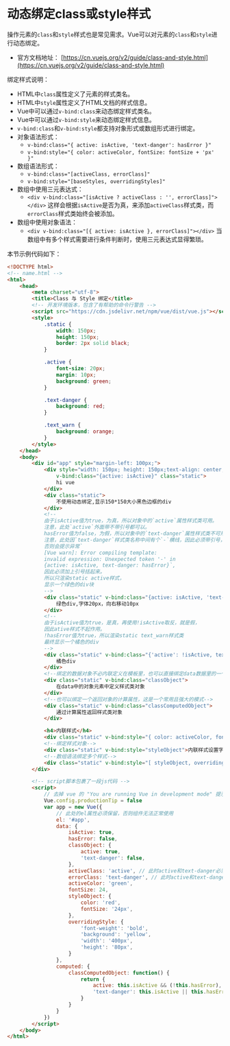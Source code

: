 # 动态绑定class或style样式

操作元素的`class`和`style`样式也是常见需求。Vue可以对元素的`class`和`style`进行动态绑定。

- 官方文档地址： [https://cn.vuejs.org/v2/guide/class-and-style.html](https://cn.vuejs.org/v2/guide/class-and-style.html)

绑定样式说明：

- HTML中`class`属性定义了元素的样式类名。
- HTML中`style`属性定义了HTML文档的样式信息。
- Vue中可以通过`v-bind:class`来动态绑定样式类名。
- Vue中可以通过`v-bind:style`来动态绑定样式信息。
- `v-bind:class`和`v-bind:style`都支持对象形式或数组形式进行绑定。
- 对象语法形式：
  - `v-bind:class="{ active: isActive, 'text-danger': hasError }"`
  - `v-bind:style="{ color: activeColor, fontSize: fontSize + 'px' }"`
- 数组语法形式：
  - `v-bind:class="[activeClass, errorClass]"`
  - `v-bind:style="[baseStyles, overridingStyles]"`
- 数组中使用三元表达式：
  - `<div v-bind:class="[isActive ? activeClass : '', errorClass]"></div>` 这样会根据`isActive`是否为真，来添加`activeClass`样式类，而`errorClass`样式类始终会被添加。
- 数组中使用对象语法：
  - `<div v-bind:class="[{ active: isActive }, errorClass]"></div>` 当数组中有多个样式需要进行条件判断时，使用三元表达式显得繁琐。



本节示例代码如下：

```html
<!DOCTYPE html>
<!-- name.html -->
<html>
	<head>
		<meta charset="utf-8">
		<title>Class 与 Style 绑定</title>
		<!-- 开发环境版本，包含了有帮助的命令行警告 -->
		<script src="https://cdn.jsdelivr.net/npm/vue/dist/vue.js"></script>
		<style>
			.static {
				width: 150px;
				height: 150px;
				border: 2px solid black;
			}

			.active {
				font-size: 20px;
				margin: 10px;
				background: green;
			}

			.text-danger {
				background: red;
			}

			.text_warn {
				background: orange;
			}
		</style>
	</head>
	<body>
		<div id="app" style="margin-left: 100px;">
			<div style="width: 150px; height: 150px;text-align: center;line-height: 150px;"
				v-bind:class="{active: isActive}" class="static">
				hi vue
			</div>
			<div class="static">
				不使用动态绑定,显示150*150大小黑色边框的div
			</div>
			<!--
			由于isActive值为true，为真，所以对象中的`active`属性样式类可用。
			注意，此处`active`外面带不带引号都可以。
			hasError值为false，为假，所以对象中的`text-danger`属性样式类不可用。
			注意，此处因`text-danger`样式类名称中间有个`-`横线，因此必须带引号，
			否则会提示异常`
			[Vue warn]: Error compiling template:
			invalid expression: Unexpected token '-' in
			{active: isActive, text-danger: hasError}`,
			因此必须加上引号括起来。
			所以只渲染static active样式， 
			显示一个绿色的div块
			-->
			<div class="static" v-bind:class="{active: isActive, 'text-danger': hasError}">
				绿色div,字体20px，向右移动10px
			</div>
			<!--
			由于isActive值为true，是真，再使用!isActive取反，就是假，
			因此ative样式不起作用。
			!hasError值为true，所以渲染static text_warn样式类
			最终显示一个橘色的div
			-->
			<div class="static" v-bind:class="{'active': !isActive, text_warn: !hasError}">
				橘色div
			</div>
			<!--绑定的数据对象不必内联定义在模板里，也可以直接绑定data数据里的一个对象-->
			<div class="static" v-bind:class="classObject">
				在data中的对象元素中定义样式类对象
			</div>
			<!--也可以绑定一个返回对象的计算属性，这是一个常用且强大的模式-->
			<div class="static" v-bind:class="classComputedObject">
				通过计算属性返回样式类对象
			</div>

			<h4>内联样式</h4>
			<div class="static" v-bind:style="{ color: activeColor, fontSize: fontSize + 'px' }">内联样式设置字体颜色和大小</div>
			<!--绑定样式对象-->
			<div class="static" v-bind:style="styleObject">内联样式设置字体颜色和大小</div>
			<!--数组语法绑定多个样式-->
			<div class="static" v-bind:style="[ styleObject, overridingStyle ]">内联样式设置字体颜色和大小</div>
		</div>

		<!-- script脚本包裹了一段js代码 -->
		<script>
			// 去掉 vue 的 "You are running Vue in development mode" 提示
			Vue.config.productionTip = false
			var app = new Vue({
				// 此处的el属性必须保留，否则组件无法正常使用
				el: '#app',
				data: {
					isActive: true,
					hasError: false,
					classObject: {
						active: true,
						'text-danger': false,
					},
					activeClass: 'active', // 此时active和text-danger必须用引号引起来
					errorClass: 'text-danger', // 此时active和text-danger必须用引号引起来
					activeColor: 'green',
					fontSize: 24,
					styleObject: {
						color: 'red',
						fontSize: '24px',
					},
					overridingStyle: {
						'font-weight': 'bold',
						'background': 'yellow',
						'width': '400px',
						'height': '80px',
					}
				},
				computed: {
					classComputedObject: function() {
						return {
							active: this.isActive && (!this.hasError),
							'text-danger': this.isActive || this.hasError,
						}
					}
				}
			})
		</script>
	</body>
</html>

```

